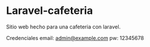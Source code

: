 # Laravel-cafeteria
Sitio web hecho para una cafeteria con laravel.

Credenciales 
email: admin@example.com
pw: 12345678
